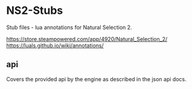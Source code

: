 # NS2-Stubs

Stub files - lua annotations for Natural Selection 2.

https://store.steampowered.com/app/4920/Natural_Selection_2/
https://luals.github.io/wiki/annotations/

## api
Covers the provided api by the engine as described in the json api docs.

